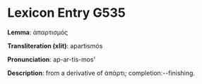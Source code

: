 # Lexicon Entry G535

**Lemma**: ἀπαρτισμός

**Transliteration (xlit)**: apartismós

**Pronunciation**: ap-ar-tis-mos'

**Description**:
from a derivative of ἀπάρτι; completion:--finishing.
